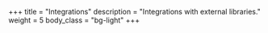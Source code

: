 +++
title = "Integrations"
description = "Integrations with external libraries."
weight = 5
body_class = "bg-light"
+++


